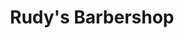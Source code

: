 ---
title: "Rudy's Barbershop"
url: /seattle/rudys-barbershop-fauntleroy-way-southwest/
shop: Friseur
---